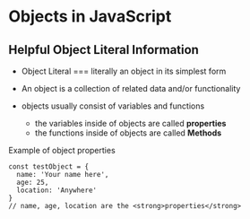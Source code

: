 # Objects in JavaScript

## Helpful Object Literal Information

- Object Literal === literally an object in its simplest form

- An object is a collection of related data and/or functionality
- objects usually consist of variables and functions
  - the variables inside of objects are called <strong>properties</strong> 
  - the functions inside of objects are called <strong>Methods</strong>

Example of object properties
```
const testObject = {
  name: 'Your name here',
  age: 25,
  location: 'Anywhere'
}
// name, age, location are the <strong>properties</strong>
```